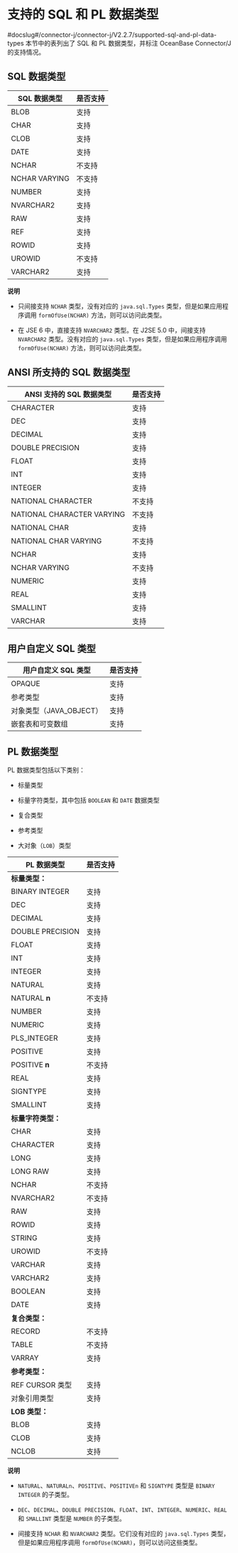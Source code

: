 支持的 SQL 和 PL 数据类型 
======================================
#docslug#/connector-j/connector-j/V2.2.7/supported-sql-and-pl-data-types
本节中的表列出了 SQL 和 PL 数据类型，并标注 OceanBase Connector/J 的支持情况。

SQL 数据类型 
--------------------------



| **SQL 数据类型**  | **是否支持** |
|---------------|----------|
| BLOB          | 支持       |
| CHAR          | 支持       |
| CLOB          | 支持       |
| DATE          | 支持       |
| NCHAR         | 不支持      |
| NCHAR VARYING | 不支持      |
| NUMBER        | 支持       |
| NVARCHAR2     | 支持       |
| RAW           | 支持       |
| REF           | 支持       |
| ROWID         | 支持       |
| UROWID        | 不支持      |
| VARCHAR2      | 支持       |


**说明**



* 只间接支持 `NCHAR` 类型，没有对应的 `java.sql.Types` 类型，但是如果应用程序调用 `formOfUse(NCHAR)` 方法，则可以访问此类型。

  

* 在 JSE 6 中，直接支持 `NVARCHAR2` 类型。在 J2SE 5.0 中，间接支持 `NVARCHAR2` 类型。没有对应的 `java.sql.Types` 类型，但是如果应用程序调用 `formOfUse(NCHAR)` 方法，则可以访问此类型。

  




ANSI 所支持的 SQL 数据类型 
------------------------------------



|   **ANSI 支持的 SQL 数据类型**    | **是否支持** |
|----------------------------|----------|
| CHARACTER                  | 支持       |
| DEC                        | 支持       |
| DECIMAL                    | 支持       |
| DOUBLE PRECISION           | 支持       |
| FLOAT                      | 支持       |
| INT                        | 支持       |
| INTEGER                    | 支持       |
| NATIONAL CHARACTER         | 不支持      |
| NATIONAL CHARACTER VARYING | 不支持      |
| NATIONAL CHAR              | 支持       |
| NATIONAL CHAR VARYING      | 不支持      |
| NCHAR                      | 支持       |
| NCHAR VARYING              | 不支持      |
| NUMERIC                    | 支持       |
| REAL                       | 支持       |
| SMALLINT                   | 支持       |
| VARCHAR                    | 支持       |



用户自定义 SQL 类型 
------------------------------



| **用户自定义 SQL 类型**  | **是否支持** |
|-------------------|----------|
| OPAQUE            | 支持       |
| 参考类型              | 支持       |
| 对象类型（JAVA_OBJECT） | 支持       |
| 嵌套表和可变数组          | 支持       |



PL 数据类型 
-------------------------

PL 数据类型包括以下类别： 

* 标量类型

  

* 标量字符类型，其中包括 `BOOLEAN` 和 `DATE` 数据类型

  

* 复合类型

  

* 参考类型

  

* 大对象（`LOB`）类型

  




|   **PL 数据类型**    | **是否支持** |
|------------------|----------|
| **标量类型：**                  ||
| BINARY INTEGER   | 支持       |
| DEC              | 支持       |
| DECIMAL          | 支持       |
| DOUBLE PRECISION | 支持       |
| FLOAT            | 支持       |
| INT              | 支持       |
| INTEGER          | 支持       |
| NATURAL          | 支持       |
| NATURAL **n**    | 不支持      |
| NUMBER           | 支持       |
| NUMERIC          | 支持       |
| PLS_INTEGER      | 支持       |
| POSITIVE         | 支持       |
| POSITIVE **n**   | 不支持      |
| REAL             | 支持       |
| SIGNTYPE         | 支持       |
| SMALLINT         | 支持       |
| **标量字符类型：**                ||
| CHAR             | 支持       |
| CHARACTER        | 支持       |
| LONG             | 支持       |
| LONG RAW         | 支持       |
| NCHAR            | 不支持      |
| NVARCHAR2        | 不支持      |
| RAW              | 支持       |
| ROWID            | 支持       |
| STRING           | 支持       |
| UROWID           | 不支持      |
| VARCHAR          | 支持       |
| VARCHAR2         | 支持       |
| BOOLEAN          | 支持       |
| DATE             | 支持       |
| **复合类型：**                  ||
| RECORD           | 不支持      |
| TABLE            | 不支持      |
| VARRAY           | 支持       |
| **参考类型：**                  ||
| REF CURSOR 类型    | 支持       |
| 对象引用类型           | 支持       |
| **LOB 类型：**                ||
| BLOB             | 支持       |
| CLOB             | 支持       |
| NCLOB            | 支持       |


**说明**



* `NATURAL`、`NATURALn`、`POSITIVE`、`POSITIVEn` 和 `SIGNTYPE` 类型是 `BINARY INTEGER` 的子类型。

  

* `DEC`、`DECIMAL`、`DOUBLE PRECISION`、`FLOAT`、`INT`、`INTEGER`、`NUMERIC`、`REAL` 和 `SMALLINT` 类型是 `NUMBER` 的子类型。

  

* 间接支持 `NCHAR` 和 `NVARCHAR2` 类型。它们没有对应的 `java.sql.Types` 类型，但是如果应用程序调用 `formOfUse(NCHAR)`，则可以访问这些类型。

  



